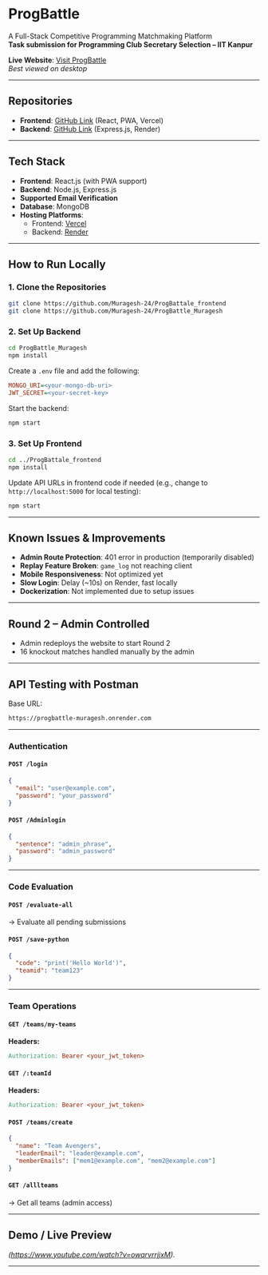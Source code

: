 # ProgBattle  
A Full-Stack Competitive Programming Matchmaking Platform  
**Task submission for Programming Club Secretary Selection – IIT Kanpur**

**Live Website**: [Visit ProgBattle](https://prog-battale-frontend.vercel.app/)  
*Best viewed on desktop*

---

##  Repositories

- **Frontend**: [GitHub Link](https://github.com/Muragesh-24/ProgBattale_frontend) (React, PWA, Vercel)  
- **Backend**: [GitHub Link](https://github.com/Muragesh-24/ProgBattle_Muragesh) (Express.js, Render)

---

##  Tech Stack

- **Frontend**: React.js (with PWA support)  
- **Backend**: Node.js, Express.js
- **Supported Email Verification** 
- **Database**: MongoDB  
- **Hosting Platforms**:  
  - Frontend: [Vercel](https://vercel.com)  
  - Backend: [Render](https://render.com)

---

##  How to Run Locally

### 1. Clone the Repositories

```bash
git clone https://github.com/Muragesh-24/ProgBattale_frontend
git clone https://github.com/Muragesh-24/ProgBattle_Muragesh
```

### 2. Set Up Backend

```bash
cd ProgBattle_Muragesh
npm install
```

Create a `.env` file and add the following:

```ini
MONGO_URI=<your-mongo-db-uri>
JWT_SECRET=<your-secret-key>
```

Start the backend:

```bash
npm start
```

### 3. Set Up Frontend

```bash
cd ../ProgBattale_frontend
npm install
```

Update API URLs in frontend code if needed (e.g., change to `http://localhost:5000` for local testing):

```bash
npm start
```

---

##  Known Issues & Improvements

- **Admin Route Protection**: 401 error in production (temporarily disabled)
- **Replay Feature Broken**: `game_log` not reaching client
- **Mobile Responsiveness**: Not optimized yet
- **Slow Login**: Delay (~10s) on Render, fast locally
- **Dockerization**: Not implemented due to setup issues

---

##  Round 2 – Admin Controlled

- Admin redeploys the website to start Round 2
- 16 knockout matches handled manually by the admin

---

##  API Testing with Postman

Base URL:

```bash
https://progbattle-muragesh.onrender.com
```

---

###  Authentication

#### `POST /login`

```json
{
  "email": "user@example.com",
  "password": "your_password"
}
```

#### `POST /Adminlogin`

```json
{
  "sentence": "admin_phrase",
  "password": "admin_password"
}
```

---

###  Code Evaluation

#### `POST /evaluate-all`  
→ Evaluate all pending submissions

#### `POST /save-python`

```json
{
  "code": "print('Hello World')",
  "teamid": "team123"
}
```

---

###  Team Operations

#### `GET /teams/my-teams`

**Headers:**

```makefile
Authorization: Bearer <your_jwt_token>
```

#### `GET /:teamId`

**Headers:**

```makefile
Authorization: Bearer <your_jwt_token>
```

#### `POST /teams/create`

```json
{
  "name": "Team Avengers",
  "leaderEmail": "leader@example.com",
  "memberEmails": ["mem1@example.com", "mem2@example.com"]
}
```

#### `GET /alllteams`  
→ Get all teams (admin access)

---

##  Demo / Live Preview

_(https://www.youtube.com/watch?v=owarvrrjjxM)._

---
